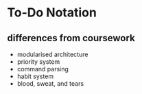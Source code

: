 # To-Do Notation
## differences from coursework
- modularised architecture
- priority system
- command parsing
- habit system
- blood, sweat, and tears
